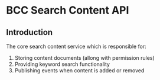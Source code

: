 # BCC Search Content API

## Introduction
The core search content service which is responsible for:
1. Storing content documents (allong with permission rules)
2. Providing keyword search functionality
3. Publishing events when content is added or removed




